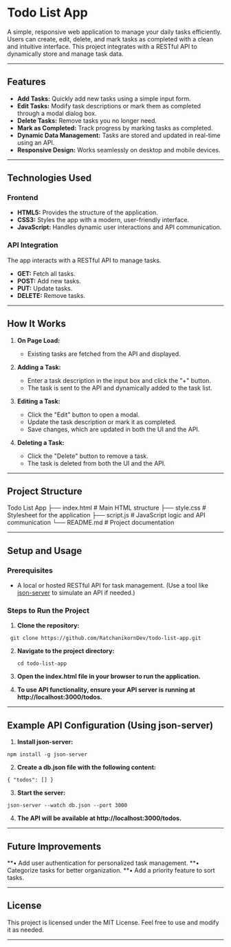 # **Todo List App**

A simple, responsive web application to manage your daily tasks efficiently. Users can create, edit, delete, and mark tasks as completed with a clean and intuitive interface. This project integrates with a RESTful API to dynamically store and manage task data.

---

## **Features**
- **Add Tasks:** Quickly add new tasks using a simple input form.
- **Edit Tasks:** Modify task descriptions or mark them as completed through a modal dialog box.
- **Delete Tasks:** Remove tasks you no longer need.
- **Mark as Completed:** Track progress by marking tasks as completed.
- **Dynamic Data Management:** Tasks are stored and updated in real-time using an API.
- **Responsive Design:** Works seamlessly on desktop and mobile devices.

---

## **Technologies Used**
### **Frontend**
- **HTML5:** Provides the structure of the application.
- **CSS3:** Styles the app with a modern, user-friendly interface.
- **JavaScript:** Handles dynamic user interactions and API communication.

### **API Integration**
The app interacts with a RESTful API to manage tasks.
- **GET:** Fetch all tasks.
- **POST:** Add new tasks.
- **PUT:** Update tasks.
- **DELETE:** Remove tasks.

---

## **How It Works**
1. **On Page Load:**
   - Existing tasks are fetched from the API and displayed.

2. **Adding a Task:**
   - Enter a task description in the input box and click the "+" button.
   - The task is sent to the API and dynamically added to the task list.

3. **Editing a Task:**
   - Click the "Edit" button to open a modal.
   - Update the task description or mark it as completed.
   - Save changes, which are updated in both the UI and the API.

4. **Deleting a Task:**
   - Click the "Delete" button to remove a task.
   - The task is deleted from both the UI and the API.

---

## **Project Structure**
Todo List App
├── index.html          # Main HTML structure
├── style.css           # Stylesheet for the application
├── script.js           # JavaScript logic and API communication
└── README.md           # Project documentation

---

## **Setup and Usage**
### **Prerequisites**
- A local or hosted RESTful API for task management. (Use a tool like [json-server](https://github.com/typicode/json-server) to simulate an API if needed.)

### **Steps to Run the Project**

   1.   **Clone the repository:**   
 
 `` git clone https://github.com/RatchanikornDev/todo-list-app.git``
  
   2.  **Navigate to the project directory:**

       ``cd todo-list-app``
       
   4.	**Open the index.html file in your browser to run the application.**
   5.	**To use API functionality, ensure your API server is running at http://localhost:3000/todos.**

---

## **Example API Configuration (Using json-server)**

1.	**Install json-server:**
 
 ``npm install -g json-server``
 
2.	**Create a db.json file with the following content:**

``{
  "todos": []
}``

3. **Start the server:**	

``json-server --watch db.json --port 3000``

4.	**The API will be available at http://localhost:3000/todos.**

---

## **Future Improvements**

**•	Add user authentication for personalized task management.
**•	Categorize tasks for better organization.
**•	Add a priority feature to sort tasks.

---

## **License**

This project is licensed under the MIT License. Feel free to use and modify it as needed.

---



 
